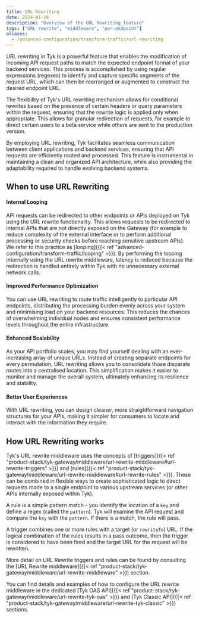 ```yaml
---
title: URL Rewriting
date: 2024-01-16
description: "Overview of the URL Rewriting feature"
tags: ["URL rewrite", "middleware", "per-endpoint"]
aliases:
  - /advanced-configuration/transform-traffic/url-rewriting
---
```


URL rewriting in Tyk is a powerful feature that enables the modification of incoming API request paths to match the expected endpoint format of your backend services. This process is accomplished by using regular expressions (regexes) to identify and capture specific segments of the request URL, which can then be rearranged or augmented to construct the desired endpoint URL.

The flexibility of Tyk's URL rewriting mechanism allows for conditional rewrites based on the presence of certain headers or query parameters within the request, ensuring that the rewrite logic is applied only when appropriate. This allows for granular redirection of requests, for example to direct certain users to a beta service while others are sent to the production version.

By employing URL rewriting, Tyk facilitates seamless communication between client applications and backend services, ensuring that API requests are efficiently routed and processed. This feature is instrumental in maintaining a clean and organized API architecture, while also providing the adaptability required to handle evolving backend systems.

## When to use URL Rewriting
#### Internal Looping
API requests can be redirected to other endpoints or APIs deployed on Tyk using the URL rewrite functionality. This allows requests to be redirected to internal APIs that are not directly exposed on the Gateway (for example to reduce complexity of the external interface or to perform additional processing or security checks before reaching sensitive upstream APIs). We refer to this practice as [looping]({{< ref "advanced-configuration/transform-traffic/looping" >}}). By performing the looping internally using the URL rewrite middleware, latency is reduced because the redirection is handled entirely within Tyk with no unnecessary external network calls.

#### Improved Performance Optimization
You can use URL rewriting to route traffic intelligently to particular API endpoints, distributing the processing burden evenly across your system and minimising load on your backend resources. This reduces the chances of overwhelming individual nodes and ensures consistent performance levels throughout the entire infrastructure.

#### Enhanced Scalability
As your API portfolio scales, you may find yourself dealing with an ever-increasing array of unique URLs. Instead of creating separate endpoints for every permutation, URL rewriting allows you to consolidate those disparate routes into a centralised location. This simplification makes it easier to monitor and manage the overall system, ultimately enhancing its resilience and stability.

#### Better User Experiences
With URL rewriting, you can design cleaner, more straightforward navigation structures for your APIs, making it simpler for consumers to locate and interact with the information they require.

## How URL Rewriting works
Tyk's URL rewrite middleware uses the concepts of [triggers]({{< ref "product-stack/tyk-gateway/middleware/url-rewrite-middleware#url-rewrite-triggers" >}}) and [rules]({{< ref "product-stack/tyk-gateway/middleware/url-rewrite-middleware#url-rewrite-rules" >}}). These can be combined in flexible ways to create sophisticated logic to direct requests made to a single endpoint to various upstream services (or other APIs internally exposed within Tyk).

A rule is a simple pattern match - you identify the location of a `key` and define a regex (called the `pattern`). Tyk will examine the API request and compare the `key` with the `pattern`. If there is a match, the rule will pass.

A trigger combines one or more rules with a target (or `rewriteTo`) URL. If the logical combination of the rules results in a pass outcome, then the trigger is considered to have been fired and the target URL for the request will be rewritten.

More detail on URL Rewrite triggers and rules can be found by consulting the [URL Rewrite middleware]({{< ref "product-stack/tyk-gateway/middleware/url-rewrite-middleware" >}}) section.

You can find details and examples of how to configure the URL rewrite middleware in the dedicated [Tyk OAS API]({{< ref "product-stack/tyk-gateway/middleware/url-rewrite-tyk-oas" >}}) and [Tyk Classic API]({{< ref "product-stack/tyk-gateway/middleware/url-rewrite-tyk-classic" >}}) sections.


<!-- proposed "summary box" to be shown graphically on each middleware page

## URL Rewrite middleware summary
 - The URL Rewrite middleware is an optional stage in Tyk's API Request processing chain, sitting between the [Request Header Transform]({{< ref "transform-traffic/request-headers" >}}) and [Response Caching]({{< ref "basic-config-and-security/reduce-latency/caching" >}}) middleware.
 - URL Rewrite is configured at the per-endpoint level within the API Definition and is supported by the API Designer within the Tyk Dashboard.
 - URL Rewrite can access both [session metadata]({{< ref "getting-started/key-concepts/session-meta-data" >}}) and [request context variables]({{< ref "context-variables" >}}).
 
-->
